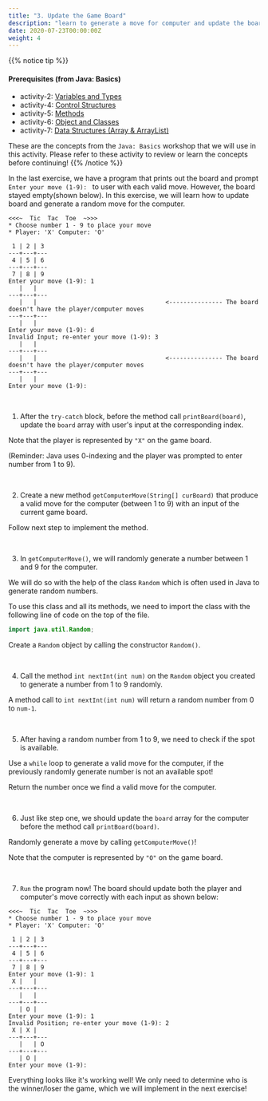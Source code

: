 ```yaml
---
title: "3. Update the Game Board"
description: "learn to generate a move for computer and update the board"
date: 2020-07-23T00:00:00Z
weight: 4
---
```


{{% notice tip %}}
#### Prerequisites (from Java: Basics) 
- activity-2: <a href="../../java-basics/activity-2" target="_blank">Variables and Types</a>
- activity-4: <a href="../../java-basics/activity-4" target="_blank">Control Structures</a>
- activity-5: <a href="../../java-basics/activity-5" target="_blank">Methods</a>
- activity-6: <a href="../../java-basics/activity-6" target="_blank">Object and Classes</a>
- activity-7: <a href="../../java-basics/activity-7" target="_blank">Data Structures (Array & ArrayList)</a>

These are the concepts from the `Java: Basics` workshop that we will use in this activity. Please refer to these activity to review or learn the concepts before continuing!
{{% /notice %}}

In the last exercise, we have a program that prints out the board and prompt `Enter your move (1-9): ` to user with each valid move. However, the board stayed empty(shown below). In this exercise, we will learn how to update board and generate a random move for the computer.

```
<<<~  Tic  Tac  Toe  ~>>>
* Choose number 1 - 9 to place your move
* Player: 'X' Computer: 'O'

 1 | 2 | 3 
---+---+---
 4 | 5 | 6 
---+---+---
 7 | 8 | 9 
Enter your move (1-9): 1
   |   |   
---+---+---
   |   |                                    <--------------- The board doesn't have the player/computer moves
---+---+---
   |   |   
Enter your move (1-9): d
Invalid Input; re-enter your move (1-9): 3
   |   |   
---+---+---
   |   |                                    <--------------- The board doesn't have the player/computer moves
---+---+---
   |   |   
Enter your move (1-9): 
```
</br>

1. After the `try-catch` block, before the method call `printBoard(board)`, update the `board` array with user's input at the corresponding index. 

Note that the player is represented by `"X"` on the game board. 

(Reminder: Java uses 0-indexing and the player was prompted to enter number from 1 to 9).

</br>

2. Create a new method `getComputerMove(String[] curBoard)` that produce a valid move for the computer (between 1 to 9) with an input of the current game board. 

Follow next step to implement the method.

</br>

3. In `getComputerMove()`, we will randomly generate a number between 1 and 9 for the computer.

We will do so with the help of the class `Random` which is often used in Java to generate random numbers. 

To use this class and all its methods, we need to import the class with the following line of code on the top of the file.
```java
import java.util.Random;
```

Create a `Random` object by calling the constructor `Random()`. 

</br>

4. Call the method `int nextInt(int num)` on the `Random` object you created to generate a number from 1 to 9 randomly.

A method call to `int nextInt(int num)` will return a random number from 0 to `num-1`.

</br>

5. After having a random number from 1 to 9, we need to check if the spot is available. 

Use a `while` loop to generate a valid move for the computer, if the previously randomly generate number is not an available spot!

Return the number once we find a valid move for the computer.

</br>

6. Just like step one, we should update the `board` array for the computer before the method call `printBoard(board)`.

Randomly generate a move by calling `getComputerMove()`!

Note that the computer is represented by `"O"` on the game board. 

</br>

7. `Run` the program now! The board should update both the player and computer's move correctly with each input as shown below:
```
<<<~  Tic  Tac  Toe  ~>>>
* Choose number 1 - 9 to place your move
* Player: 'X' Computer: 'O'

 1 | 2 | 3 
---+---+---
 4 | 5 | 6 
---+---+---
 7 | 8 | 9 
Enter your move (1-9): 1
 X |   |   
---+---+---
   |   |   
---+---+---
   | O |   
Enter your move (1-9): 1
Invalid Position; re-enter your move (1-9): 2
 X | X |   
---+---+---
   |   | O 
---+---+---
   | O |   
Enter your move (1-9): 
```

Everything looks like it's working well! We only need to determine who is the winner/loser the game, which we will implement in the next exercise!
